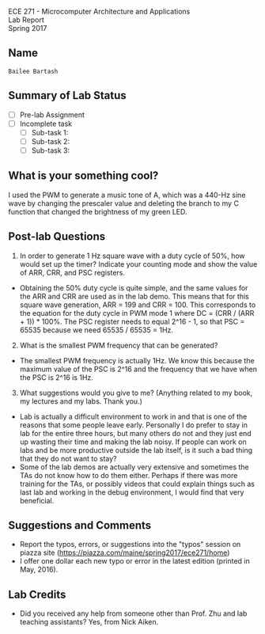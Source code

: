 ECE 271 - Microcomputer Architecture and Applications  
Lab Report  
Spring 2017     


Name
-----------
```
Bailee Bartash
```

Summary of Lab Status
-------
- [ ] Pre-lab Assignment  
- [ ] Incomplete task  
    - [ ] Sub-task 1:   
    - [ ] Sub-task 2:   
    - [ ] Sub-task 3:   

What is your something cool?
-------
I used the PWM to generate a music tone of A, which was a 440-Hz sine wave by changing the prescaler value and deleting the branch to 
my C function that changed the brightness of my green LED. 

Post-lab Questions
-------
1. In order to generate 1 Hz square wave with a duty cycle of 50%, how would set up the timer? Indicate your counting mode and show 
the value of ARR, CRR, and PSC registers.
- Obtaining the 50% duty cycle is quite simple, and the same values for the ARR and CRR are used as in the lab demo. This means that for
this square wave generation, ARR = 199 and CRR = 100. This corresponds to the equation for the duty cycle in PWM mode 1 where
DC = (CRR / (ARR + 1)) * 100%. The PSC register needs to equal 2^16 - 1, so that PSC = 65535 because we need 65535 / 65535 = 1Hz.

2. What is the smallest PWM frequency that can be generated?
- The smallest PWM frequency is actually 1Hz. We know this because the maximum value of the PSC is 2^16 and the frequency that we have 
when the PSC is 2^16 is 1Hz.

3. What suggestions would you give to me? (Anything related to my book, my lectures and my labs. Thank you.)
- Lab is actually a difficult environment to work in and that is one of the reasons that some people leave early. Personally I do prefer 
to stay in lab for the entire three hours, but many others do not and they just end up wasting their time and making the lab noisy. If 
people can work on labs and be more productive outside the lab itself, is it such a bad thing that they do not want to stay?
- Some of the lab demos are actually very extensive and sometimes the TAs do not know how to do them either. Perhaps if there was more
training for the TAs, or possibly videos that could explain things such as last lab and working in the debug environment, I would find that
very beneficial. 

Suggestions and Comments
-------
* Report the typos, errors, or suggestions into the "typos" session on piazza site (https://piazza.com/maine/spring2017/ece271/home)
* I offer one dollar each new typo or error in the latest edition (printed in May, 2016).

Lab Credits
-------
* Did you received any help from someone other than Prof. Zhu and lab teaching assistants?
Yes, from Nick Aiken.